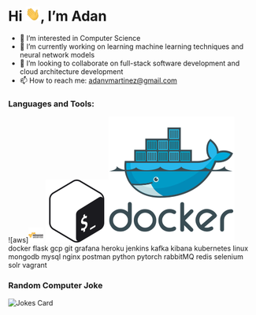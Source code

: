 # Hi <img src="https://github.com/adanvmartinez/Profile-Assets/blob/main/Hi.gif" width="30" >, I’m Adan
- 👀 I’m interested in Computer Science
- 🌱 I’m currently working on learning machine learning techniques and neural network models
- 💞️ I’m looking to collaborate on full-stack software development and cloud architecture development
- 📫 How to reach me: adanvmartinez@gmail.com

### Languages and Tools:
![aws]<img src="https://github.com/adanvmartinez/Profile-Assets/blob/main/amazonwebservices-original-wordmark.svg" width="30"> ![bash](https://github.com/adanvmartinez/Profile-Assets/blob/main/bash.svg)![docker](https://github.com/adanvmartinez/Profile-Assets/blob/main/docker.svg) docker flask gcp git grafana heroku jenkins kafka kibana kubernetes linux mongodb mysql nginx postman python pytorch rabbitMQ redis selenium solr vagrant

### Random Computer Joke
 ![Jokes Card](https://readme-jokes.vercel.app/api?hideBorder)
<!---
adanvmartinez/adanvmartinez is a ✨ special ✨ repository because its `README.md` (this file) appears on your GitHub profile.
You can click the Preview link to take a look at your changes.
--->
